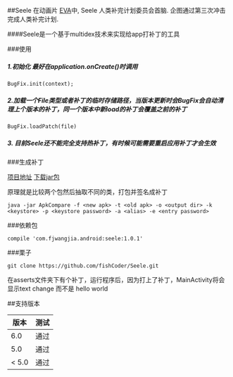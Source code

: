 ##Seele
在动画片 [EVA](http://baike.baidu.com/link?url=gqHTTxtNOOj_8fCc6YcJA_EtvBJy7rZa2A1o9GLbiuIHoM-ldhgN3NzK05GoCqCeYcxeA5RseK20O3iCR5EuKq)中, Seele 人类补完计划委员会首脑. 企图通过第三次冲击完成人类补完计划.


####Seele是一个基于multidex技术来实现给app打补丁的工具

###使用

##### 1.初始化  最好在application.onCreate()时调用

```
BugFix.init(context);
```

##### 2.加载一个File类型或者补丁的临时存储路径，当版本更新时会BugFix会自动清理上个版本的补丁，同一个版本中新load的补丁会覆盖之前的补丁
```
BugFix.loadPatch(file)
```
##### 3. 目前Seele还不能完全支持热补丁，有时候可能需要重启应用补丁才会生效


###生成补丁

[项目地址](https://github.com/fishCoder/ApkCompare)
[下载jar包](https://github.com/fishCoder/ApkCompare/releases/download/Release/ApkCompare-all-1.0.jar)

原理就是比较两个包然后抽取不同的类，打包并签名成补丁


```
java -jar ApkCompare -f <new apk> -t <old apk> -o <output dir> -k <keystore> -p <keystore password> -a <alias> -e <entry password>
```

###依赖包
```
compile 'com.fjwangjia.android:seele:1.0.1'
```
###栗子
```
git clone https://github.com/fishCoder/Seele.git
```
在asserts文件夹下有个补丁，运行程序后，因为打上了补丁，MainActivity将会显示text change 而不是 hello world

##支持版本

版本 | 测试 |
--------|------|
|  6.0	  | 通过|
|  5.0	  | 通过|
|  < 5.0 | 通过|